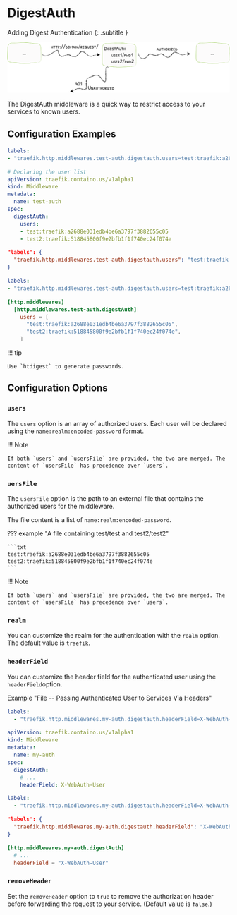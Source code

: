 # DigestAuth

Adding Digest Authentication
{: .subtitle } 

![BasicAuth](../assets/img/middleware/digestauth.png)

The DigestAuth middleware is a quick way to restrict access to your services to known users.

## Configuration Examples

```yaml tab="Docker"
labels:
- "traefik.http.middlewares.test-auth.digestauth.users=test:traefik:a2688e031edb4be6a3797f3882655c05,test2:traefik:518845800f9e2bfb1f1f740ec24f074e"
```

```yaml tab="Kubernetes"
# Declaring the user list
apiVersion: traefik.containo.us/v1alpha1
kind: Middleware
metadata:
  name: test-auth
spec:
  digestAuth:
    users:
    - test:traefik:a2688e031edb4be6a3797f3882655c05
    - test2:traefik:518845800f9e2bfb1f1f740ec24f074e
```

```json tab="Marathon"
"labels": {
  "traefik.http.middlewares.test-auth.digestauth.users": "test:traefik:a2688e031edb4be6a3797f3882655c05,test2:traefik:518845800f9e2bfb1f1f740ec24f074e"
}
```

```yaml tab="Rancher"
labels:
- "traefik.http.middlewares.test-auth.digestauth.users=test:traefik:a2688e031edb4be6a3797f3882655c05,test2:traefik:518845800f9e2bfb1f1f740ec24f074e"
```

```toml tab="File"
[http.middlewares]
  [http.middlewares.test-auth.digestAuth]
    users = [
      "test:traefik:a2688e031edb4be6a3797f3882655c05",
      "test2:traefik:518845800f9e2bfb1f1f740ec24f074e",
    ]
```

!!! tip 
   
    Use `htdigest` to generate passwords.

## Configuration Options

### `users`

The `users` option is an array of authorized users. Each user will be declared using the `name:realm:encoded-password` format.

!!! Note
    
    If both `users` and `usersFile` are provided, the two are merged. The content of `usersFile` has precedence over `users`.

### `uersFile`

The `usersFile` option is the path to an external file that contains the authorized users for the middleware.

The file content is a list of `name:realm:encoded-password`.

??? example "A file containing test/test and test2/test2"

    ```txt
    test:traefik:a2688e031edb4be6a3797f3882655c05
    test2:traefik:518845800f9e2bfb1f1f740ec24f074e
    ```

!!! Note
    
    If both `users` and `usersFile` are provided, the two are merged. The content of `usersFile` has precedence over `users`.

### `realm`

You can customize the realm for the authentication with the `realm` option. The default value is `traefik`. 

### `headerField`

You can customize the header field for the authenticated user using the `headerField`option.

Example "File -- Passing Authenticated User to Services Via Headers"

```yaml tab="Docker"
labels:
  - "traefik.http.middlewares.my-auth.digestauth.headerField=X-WebAuth-User"
```

```yaml tab="Kubernetes"
apiVersion: traefik.containo.us/v1alpha1
kind: Middleware
metadata:
  name: my-auth
spec:
  digestAuth:
    # ...
    headerField: X-WebAuth-User
```

```yaml tab="Rancher"
labels:
  - "traefik.http.middlewares.my-auth.digestauth.headerField=X-WebAuth-User"
```

```json tab="Marathon"
"labels": {
  "traefik.http.middlewares.my-auth.digestauth.headerField": "X-WebAuth-User"
}
```

```toml tab="File"
[http.middlewares.my-auth.digestAuth]
  # ...
  headerField = "X-WebAuth-User"
```

### `removeHeader`

Set the `removeHeader` option to `true` to remove the authorization header before forwarding the request to your service. (Default value is `false`.)
